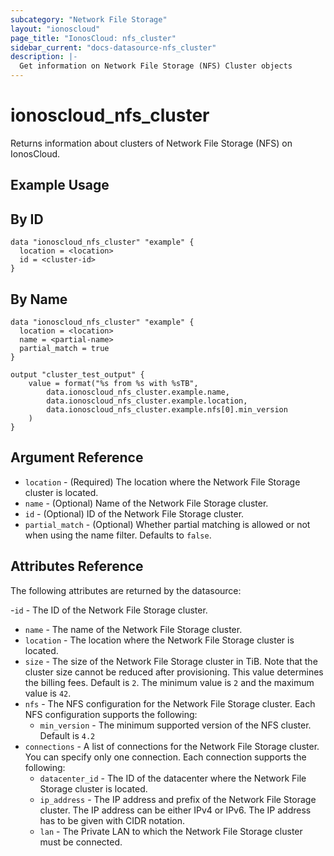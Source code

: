 ```yaml
---
subcategory: "Network File Storage"
layout: "ionoscloud"
page_title: "IonosCloud: nfs_cluster"
sidebar_current: "docs-datasource-nfs_cluster"
description: |-
  Get information on Network File Storage (NFS) Cluster objects
---
```


# ionoscloud_nfs_cluster

Returns information about clusters of Network File Storage (NFS) on IonosCloud.

## Example Usage

## By ID
```hcl
data "ionoscloud_nfs_cluster" "example" {
  location = <location>
  id = <cluster-id>
}
```

## By Name
```hcl
data "ionoscloud_nfs_cluster" "example" {
  location = <location>
  name = <partial-name>
  partial_match = true
}

output "cluster_test_output" {
    value = format("%s from %s with %sTB",
        data.ionoscloud_nfs_cluster.example.name,
        data.ionoscloud_nfs_cluster.example.location,
        data.ionoscloud_nfs_cluster.example.nfs[0].min_version
    )
}
```

## Argument Reference

* `location` - (Required) The location where the Network File Storage cluster is located.
* `name` - (Optional) Name of the Network File Storage cluster.
* `id` - (Optional) ID of the Network File Storage cluster.
* `partial_match` - (Optional) Whether partial matching is allowed or not when using the name filter. Defaults to `false`.

## Attributes Reference

The following attributes are returned by the datasource:

-`id` - The ID of the Network File Storage cluster.
- `name` - The name of the Network File Storage cluster.
- `location` - The location where the Network File Storage cluster is located.
- `size` - The size of the Network File Storage cluster in TiB. Note that the cluster size cannot be reduced after provisioning. This value determines the billing fees. Default is `2`. The minimum value is `2` and the maximum value is `42`.
- `nfs` - The NFS configuration for the Network File Storage cluster. Each NFS configuration supports the following:
    - `min_version` - The minimum supported version of the NFS cluster. Default is `4.2`
- `connections` - A list of connections for the Network File Storage cluster. You can specify only one connection. Each connection supports the following:
    - `datacenter_id` - The ID of the datacenter where the Network File Storage cluster is located.
    - `ip_address` - The IP address and prefix of the Network File Storage cluster. The IP address can be either IPv4 or IPv6. The IP address has to be given with CIDR notation.
    - `lan` - The Private LAN to which the Network File Storage cluster must be connected.
